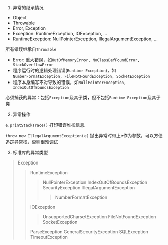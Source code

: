 1. 异常的继承情况

- Object
- Throwable
- Error, Exception
- Exception: RuntimeException, IOException, ...
- RuntimeException: NullPointerException, IllegalArgumentException, ...

所有错误继承自`Throwable`

- Error: 重大错误，如`OutOfMemoryError, NoClassDefFoundError, StackOverflowError`
- 程序运行时的逻辑处理错误(`Runtime Exception`)，如`NumberFormatException, FileNotFoundException, SocketException`
- 程序本身编写不对导致的错误，如`NullPointerException, IndexOutOfBoundsException`

必须捕获的异常：包括`Exception`及其子类，但不包括`Runtime Exception`及其子类

2. 异常操作

`e.printStackTrace()` 打印错误堆栈信息

`throw new IllegalArgumentException(e)` 抛出异常时带上e作为参数，可以方便追踪异常栈，否则很难调试

3. 标准库的异常类型

> Exception
>> RuntimeException
>>> NullPointerException
>>> IndexOutOfBoundsException
>>> SecurityException
>>> IllegalArgumentException
>>>> NumberFormatException
>>>
>> IOException
>>> UnsupportedCharsetException
>>> FileNotFoundException
>>> SocketException
>>
>> ParseException
>> GeneralSecurityException
>> SQLException
>> TimeoutException
